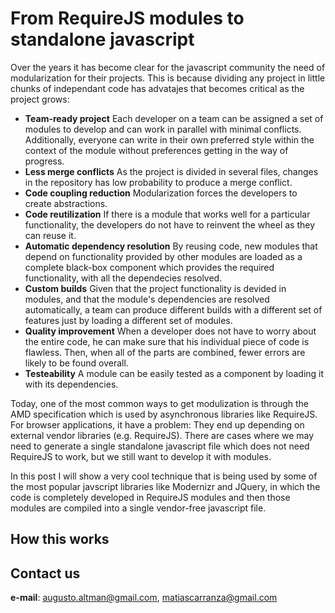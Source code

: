 From RequireJS modules to standalone javascript
=============

Over the years it has become clear for the javascript community the need of modularization for their projects. This is because dividing any project in little chunks of independant code has advatajes that becomes critical as the project grows:

*   **Team-ready project** Each developer on a team can be assigned a set of modules to develop and can work in parallel with minimal conflicts. Additionally, everyone can write in their own preferred style within the context of the module without preferences getting in the way of progress.
*   **Less merge conflicts** As the project is divided in several files, changes in the repository has low probability to produce a merge conflict.
*   **Code coupling reduction** Modularization forces the developers to create abstractions.
*   **Code reutilization** If there is a module that works well for a particular functionality, the developers do not have to reinvent the wheel as they can reuse it.
*   **Automatic dependency resolution** By reusing code, new modules that depend on functionality provided by other modules are loaded as a complete black-box component which provides the required functionality, with all the dependecies resolved.
*   **Custom builds** Given that the project functionality is devided in modules, and that the module's dependencies are resolved automatically, a team can produce different builds with a different set of features just by loading a different set of modules.
*   **Quality improvement** When a developer does not have to worry about the entire code, he can make sure that his individual piece of code is flawless. Then, when all of the parts are combined, fewer errors are likely to be found overall.
*   **Testeability** A module can be easily tested as a component by loading it with its dependencies.

Today, one of the most common ways to get modulization is through the AMD specification which is used by asynchronous libraries like RequireJS. For browser applications, it have a problem: They end up depending on external vendor libraries (e.g. RequireJS). There are cases where we may need to generate a single standalone javascript file which does not need RequireJS to work, but we still want to develop it with modules.

In this post I will show a very cool technique that is being used by some of the most popular javscript libraries like Modernizr and JQuery, in which the code is completely developed in RequireJS modules and then those modules are compiled into a single vendor-free javascript file.

How this works
-------------



Contact us
-------------

**e-mail**: augusto.altman@gmail.com, matiascarranza@gmail.com